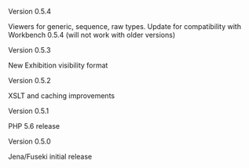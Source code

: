 Version 0.5.4

Viewers for generic, sequence, raw types. Update for compatibility with Workbench 0.5.4 (will not work with older versions)

Version 0.5.3

New Exhibition visibility format

Version 0.5.2

XSLT and caching improvements

Version 0.5.1

PHP 5.6 release

Version 0.5.0

Jena/Fuseki initial release
